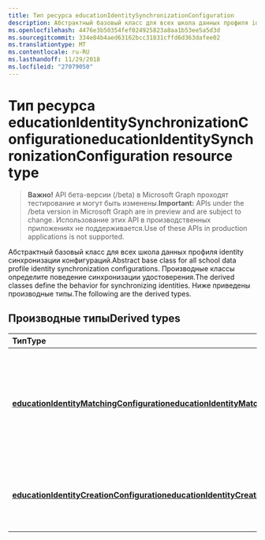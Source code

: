 ```yaml
---
title: Тип ресурса educationIdentitySynchronizationConfiguration
description: Абстрактный базовый класс для всех школа данных профиля identity синхронизации конфигураций. Производные классы определите поведение синхронизации удостоверения. Ниже приведены производные типы.
ms.openlocfilehash: 4476e3b50354fef024925823a8aa1b53ee5a5d3d
ms.sourcegitcommit: 334e84b4aed63162bcc31831cffd6d363dafee02
ms.translationtype: MT
ms.contentlocale: ru-RU
ms.lasthandoff: 11/29/2018
ms.locfileid: "27079050"
---
```

# <a name="educationidentitysynchronizationconfiguration-resource-type"></a><span data-ttu-id="99d6c-105">Тип ресурса educationIdentitySynchronizationConfiguration</span><span class="sxs-lookup"><span data-stu-id="99d6c-105">educationIdentitySynchronizationConfiguration resource type</span></span>

> <span data-ttu-id="99d6c-106">**Важно!** API бета-версии (/beta) в Microsoft Graph проходят тестирование и могут быть изменены.</span><span class="sxs-lookup"><span data-stu-id="99d6c-106">**Important:** APIs under the /beta version in Microsoft Graph are in preview and are subject to change.</span></span> <span data-ttu-id="99d6c-107">Использование этих API в производственных приложениях не поддерживается.</span><span class="sxs-lookup"><span data-stu-id="99d6c-107">Use of these APIs in production applications is not supported.</span></span>

<span data-ttu-id="99d6c-108">Абстрактный базовый класс для всех школа данных профиля identity синхронизации конфигураций.</span><span class="sxs-lookup"><span data-stu-id="99d6c-108">Abstract base class for all school data profile identity synchronization configurations.</span></span> <span data-ttu-id="99d6c-109">Производные классы определите поведение синхронизации удостоверения.</span><span class="sxs-lookup"><span data-stu-id="99d6c-109">The derived classes define the behavior for synchronizing identities.</span></span> <span data-ttu-id="99d6c-110">Ниже приведены производные типы.</span><span class="sxs-lookup"><span data-stu-id="99d6c-110">The following are the derived types.</span></span>

## <a name="derived-types"></a><span data-ttu-id="99d6c-111">Производные типы</span><span class="sxs-lookup"><span data-stu-id="99d6c-111">Derived types</span></span>
| <span data-ttu-id="99d6c-112">Тип</span><span class="sxs-lookup"><span data-stu-id="99d6c-112">Type</span></span> | <span data-ttu-id="99d6c-113">Description</span><span class="sxs-lookup"><span data-stu-id="99d6c-113">Description</span></span> | 
|:-|:-|
| [<span data-ttu-id="99d6c-114">**educationIdentityMatchingConfiguration**</span><span class="sxs-lookup"><span data-stu-id="99d6c-114">**educationIdentityMatchingConfiguration**</span></span>](educationidentitymatchingconfiguration.md) | <span data-ttu-id="99d6c-115">Этот тип используется в соответствии с существующим учетным записям пользователей в Azure Active Directory (Azure AD).</span><span class="sxs-lookup"><span data-stu-id="99d6c-115">Use this type to match existing user accounts in Azure Active Directory (Azure AD).</span></span> |
| [<span data-ttu-id="99d6c-116">**educationIdentityCreationConfiguration**</span><span class="sxs-lookup"><span data-stu-id="99d6c-116">**educationIdentityCreationConfiguration**</span></span>](educationidentitycreationconfiguration.md) | <span data-ttu-id="99d6c-117">Этот тип используется для создания новых учетных записей пользователей в Azure AD.</span><span class="sxs-lookup"><span data-stu-id="99d6c-117">Use this type to create new user accounts in Azure AD.</span></span> |
